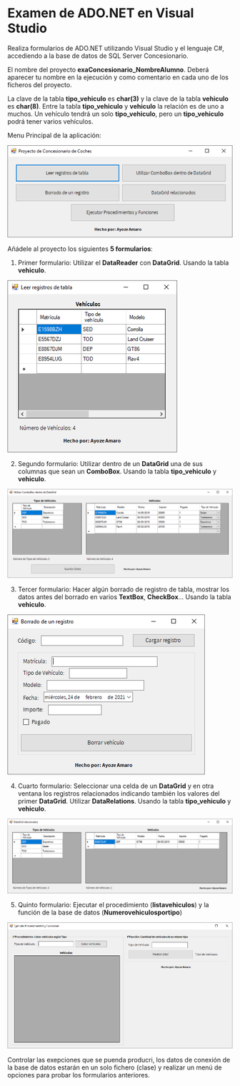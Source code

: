 # Examen de ADO.NET en Visual Studio

Realiza formularios de ADO.NET utilizando Visual Studio y el lenguaje C#, accediendo a la base de datos de SQL Server Concesionario.

El nombre del proyecto **exaConcesionario_NombreAlumno**. Deberá aparecer tu nombre en la ejecución y como comentario en cada uno de los ficheros del proyecto.

La clave de la tabla **tipo_vehiculo** es **char(3)** y la clave de la tabla **vehiculo** es **char(8)**.
Entre la tabla **tipo_vehiculo** y **vehiculo** la relación es de uno a muchos. Un vehículo tendrá un solo **tipo_vehiculo**, pero un **tipo_vehiculo** podrá tener varios vehículos.

Menu Principal de la aplicación:

![](https://github.com/Ayoamaro/Examen_ADO.NET/blob/main/docs/images/mainMenu.PNG?raw=true)

Añádele al proyecto los siguientes **5 formularios**:

1. Primer formulario: Utilizar el **DataReader** con **DataGrid**. Usando la tabla **vehiculo**.

![](https://github.com/Ayoamaro/Examen_ADO.NET/blob/main/docs/images/readLogs.PNG?raw=true)

2. Segundo formulario: Utilizar dentro de un **DataGrid** una de sus columnas que sean un **ComboBox**. Usando la tabla **tipo_vehiculo** y **vehiculo**.

![](https://github.com/Ayoamaro/Examen_ADO.NET/blob/main/docs/images/comboDataGrid.PNG?raw=true)

3. Tercer formulario: Hacer algún borrado de registro de tabla, mostrar los datos antes del borrado en varios **TextBox**, **CheckBox**... Usando la tabla **vehiculo**.

![](https://github.com/Ayoamaro/Examen_ADO.NET/blob/main/docs/images/deleteLogs.PNG?raw=true)

4. Cuarto formulario: Seleccionar una celda de un **DataGrid** y en otra ventana los registros relacionados indicando también los valores del primer **DataGrid**. Utilizar **DataRelations**. Usando la tabla **tipo_vehiculo** y **vehiculo**.

![](https://github.com/Ayoamaro/Examen_ADO.NET/blob/main/docs/images/twoDataGridRelation.PNG?raw=true)

5. Quinto formulario: Ejecutar el procedimiento (**listavehiculos**) y la función de la base de datos (**Numerovehiculosportipo**)

![](https://github.com/Ayoamaro/Examen_ADO.NET/blob/main/docs/images/executePyF.PNG?raw=true)

Controlar las exepciones que se puenda producri, los datos de conexión de la base de datos estarán en un solo fichero (clase) y realizar un menú de opciones para probar los formularios anteriores.
